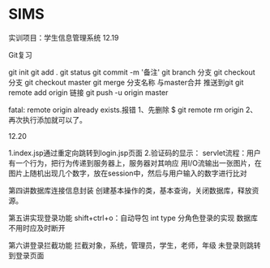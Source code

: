 # SIMS
实训项目：学生信息管理系统
12.19

Git复习

git init
git add .
git status
git commit -m '备注'
git branch 分支
git checkout 分支
git checkout master
git merge 分支名称        与master合并
推送到git
git remote add origin 链接
git push -u origin master

fatal: remote origin already exists.报错
1、先删除
$ git remote rm origin
2、再次执行添加就可以了。　

12.20

1.index.jsp通过重定向跳转到login.jsp页面
2.验证码的显示：
servlet流程：用户有一个行为，把行为传递到服务器上，服务器对其响应
用I/O流输出一张图片，在图片上随机出现几个数字，放在session中，然后与用户输入的数字进行比对

第四讲数据库连接信息封装
创建基本操作的类，基本查询，关闭数据库，释放资源。

第五讲实现登录功能
shift+ctrl+o：自动导包
int type 分角色登录的实现
数据库不用时应及时断开

第六讲登录拦截功能
拦截对象，系统，管理员，学生，老师，年级
未登录则跳转到登录页面
